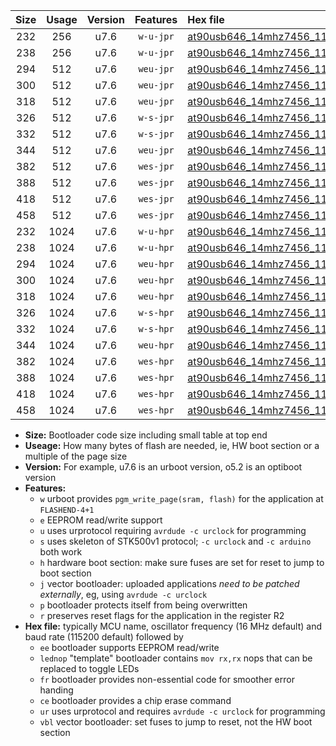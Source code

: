 |Size|Usage|Version|Features|Hex file|
|:-:|:-:|:-:|:-:|:--|
|232|256|u7.6|`w-u-jpr`|[at90usb646_14mhz7456_115200bps_ur_vbl.hex](https://raw.githubusercontent.com/stefanrueger/urboot/main//at90usb646_14mhz7456_115200bps_ur_vbl.hex)|
|238|256|u7.6|`w-u-jpr`|[at90usb646_14mhz7456_115200bps_lednop_ur_vbl.hex](https://raw.githubusercontent.com/stefanrueger/urboot/main//at90usb646_14mhz7456_115200bps_lednop_ur_vbl.hex)|
|294|512|u7.6|`weu-jpr`|[at90usb646_14mhz7456_115200bps_ee_ur_vbl.hex](https://raw.githubusercontent.com/stefanrueger/urboot/main//at90usb646_14mhz7456_115200bps_ee_ur_vbl.hex)|
|300|512|u7.6|`weu-jpr`|[at90usb646_14mhz7456_115200bps_ee_lednop_ur_vbl.hex](https://raw.githubusercontent.com/stefanrueger/urboot/main//at90usb646_14mhz7456_115200bps_ee_lednop_ur_vbl.hex)|
|318|512|u7.6|`weu-jpr`|[at90usb646_14mhz7456_115200bps_ee_lednop_fr_ur_vbl.hex](https://raw.githubusercontent.com/stefanrueger/urboot/main//at90usb646_14mhz7456_115200bps_ee_lednop_fr_ur_vbl.hex)|
|326|512|u7.6|`w-s-jpr`|[at90usb646_14mhz7456_115200bps_vbl.hex](https://raw.githubusercontent.com/stefanrueger/urboot/main//at90usb646_14mhz7456_115200bps_vbl.hex)|
|332|512|u7.6|`w-s-jpr`|[at90usb646_14mhz7456_115200bps_lednop_vbl.hex](https://raw.githubusercontent.com/stefanrueger/urboot/main//at90usb646_14mhz7456_115200bps_lednop_vbl.hex)|
|344|512|u7.6|`weu-jpr`|[at90usb646_14mhz7456_115200bps_ee_lednop_fr_ce_ur_vbl.hex](https://raw.githubusercontent.com/stefanrueger/urboot/main//at90usb646_14mhz7456_115200bps_ee_lednop_fr_ce_ur_vbl.hex)|
|382|512|u7.6|`wes-jpr`|[at90usb646_14mhz7456_115200bps_ee_vbl.hex](https://raw.githubusercontent.com/stefanrueger/urboot/main//at90usb646_14mhz7456_115200bps_ee_vbl.hex)|
|388|512|u7.6|`wes-jpr`|[at90usb646_14mhz7456_115200bps_ee_lednop_vbl.hex](https://raw.githubusercontent.com/stefanrueger/urboot/main//at90usb646_14mhz7456_115200bps_ee_lednop_vbl.hex)|
|418|512|u7.6|`wes-jpr`|[at90usb646_14mhz7456_115200bps_ee_lednop_fr_vbl.hex](https://raw.githubusercontent.com/stefanrueger/urboot/main//at90usb646_14mhz7456_115200bps_ee_lednop_fr_vbl.hex)|
|458|512|u7.6|`wes-jpr`|[at90usb646_14mhz7456_115200bps_ee_lednop_fr_ce_vbl.hex](https://raw.githubusercontent.com/stefanrueger/urboot/main//at90usb646_14mhz7456_115200bps_ee_lednop_fr_ce_vbl.hex)|
|232|1024|u7.6|`w-u-hpr`|[at90usb646_14mhz7456_115200bps_ur.hex](https://raw.githubusercontent.com/stefanrueger/urboot/main//at90usb646_14mhz7456_115200bps_ur.hex)|
|238|1024|u7.6|`w-u-hpr`|[at90usb646_14mhz7456_115200bps_lednop_ur.hex](https://raw.githubusercontent.com/stefanrueger/urboot/main//at90usb646_14mhz7456_115200bps_lednop_ur.hex)|
|294|1024|u7.6|`weu-hpr`|[at90usb646_14mhz7456_115200bps_ee_ur.hex](https://raw.githubusercontent.com/stefanrueger/urboot/main//at90usb646_14mhz7456_115200bps_ee_ur.hex)|
|300|1024|u7.6|`weu-hpr`|[at90usb646_14mhz7456_115200bps_ee_lednop_ur.hex](https://raw.githubusercontent.com/stefanrueger/urboot/main//at90usb646_14mhz7456_115200bps_ee_lednop_ur.hex)|
|318|1024|u7.6|`weu-hpr`|[at90usb646_14mhz7456_115200bps_ee_lednop_fr_ur.hex](https://raw.githubusercontent.com/stefanrueger/urboot/main//at90usb646_14mhz7456_115200bps_ee_lednop_fr_ur.hex)|
|326|1024|u7.6|`w-s-hpr`|[at90usb646_14mhz7456_115200bps.hex](https://raw.githubusercontent.com/stefanrueger/urboot/main//at90usb646_14mhz7456_115200bps.hex)|
|332|1024|u7.6|`w-s-hpr`|[at90usb646_14mhz7456_115200bps_lednop.hex](https://raw.githubusercontent.com/stefanrueger/urboot/main//at90usb646_14mhz7456_115200bps_lednop.hex)|
|344|1024|u7.6|`weu-hpr`|[at90usb646_14mhz7456_115200bps_ee_lednop_fr_ce_ur.hex](https://raw.githubusercontent.com/stefanrueger/urboot/main//at90usb646_14mhz7456_115200bps_ee_lednop_fr_ce_ur.hex)|
|382|1024|u7.6|`wes-hpr`|[at90usb646_14mhz7456_115200bps_ee.hex](https://raw.githubusercontent.com/stefanrueger/urboot/main//at90usb646_14mhz7456_115200bps_ee.hex)|
|388|1024|u7.6|`wes-hpr`|[at90usb646_14mhz7456_115200bps_ee_lednop.hex](https://raw.githubusercontent.com/stefanrueger/urboot/main//at90usb646_14mhz7456_115200bps_ee_lednop.hex)|
|418|1024|u7.6|`wes-hpr`|[at90usb646_14mhz7456_115200bps_ee_lednop_fr.hex](https://raw.githubusercontent.com/stefanrueger/urboot/main//at90usb646_14mhz7456_115200bps_ee_lednop_fr.hex)|
|458|1024|u7.6|`wes-hpr`|[at90usb646_14mhz7456_115200bps_ee_lednop_fr_ce.hex](https://raw.githubusercontent.com/stefanrueger/urboot/main//at90usb646_14mhz7456_115200bps_ee_lednop_fr_ce.hex)|

- **Size:** Bootloader code size including small table at top end
- **Useage:** How many bytes of flash are needed, ie, HW boot section or a multiple of the page size
- **Version:** For example, u7.6 is an urboot version, o5.2 is an optiboot version
- **Features:**
  + `w` urboot provides `pgm_write_page(sram, flash)` for the application at `FLASHEND-4+1`
  + `e` EEPROM read/write support
  + `u` uses urprotocol requiring `avrdude -c urclock` for programming
  + `s` uses skeleton of STK500v1 protocol; `-c urclock` and `-c arduino` both work
  + `h` hardware boot section: make sure fuses are set for reset to jump to boot section
  + `j` vector bootloader: uploaded applications *need to be patched externally*, eg, using `avrdude -c urclock`
  + `p` bootloader protects itself from being overwritten
  + `r` preserves reset flags for the application in the register R2
- **Hex file:** typically MCU name, oscillator frequency (16 MHz default) and baud rate (115200 default) followed by
  + `ee` bootloader supports EEPROM read/write
  + `lednop` "template" bootloader contains `mov rx,rx` nops that can be replaced to toggle LEDs
  + `fr` bootloader provides non-essential code for smoother error handing
  + `ce` bootloader provides a chip erase command
  + `ur` uses urprotocol and requires `avrdude -c urclock` for programming
  + `vbl` vector bootloader: set fuses to jump to reset, not the HW boot section
